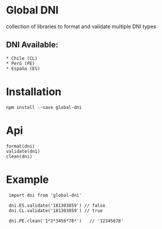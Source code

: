 # Global DNI
  collection of libraries to format and validate multiple DNI types
  ## DNI Available:
    * Chile (CL)
    * Perú (PE)
    * España (ES)
# Installation
    npm install --save global-dni
# Api
    format(dni)
    validate(dni)
    clean(dni)
# Example 
     import dni from 'global-dni'
     
     dni.ES.validate('181303859') // false
     dni.CL.validate('181303859') // true
     
     dni.PE.clean('1*2*3456*78*')   // '12345678'

 

